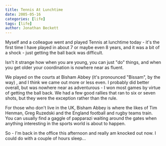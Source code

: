 ```yaml
---
title: Tennis At Lunchtime
date: 2005-05-16
categories: [life]
tags: [life]
author: Jonathan Beckett
---
```


Myself and a colleague went and played Tennis at lunchtime today - it's the first time I have played in about 7 or maybe even 8 years, and it was a bit of a shock - just getting the ball back was difficult.

Isn't it strange how when you are young, you can just "do" things, and when you get older your coordination is nowhere near as fluent.

We played on the courts at Bisham Abbey (it's pronounced "Bissam", by the way) , and I think we came out more or less even. I probably did better overall, but was nowhere near as adventurous - I won most games by virtue of getting the ball back. We had a few good rallies that ran to six or seven shots, but they were the exception rather than the rule.

For those who don't live in the UK, Bisham Abbey is where the likes of Tim Henman, Greg Ruzedski and the England football and rugby teams train. You can usually find a gaggle of papparazi waiting around the gates when anything interesting in the sports world is about to happen.

So - I'm back in the office this afternoon and really am knocked out now. I could do with a couple of hours sleep...
